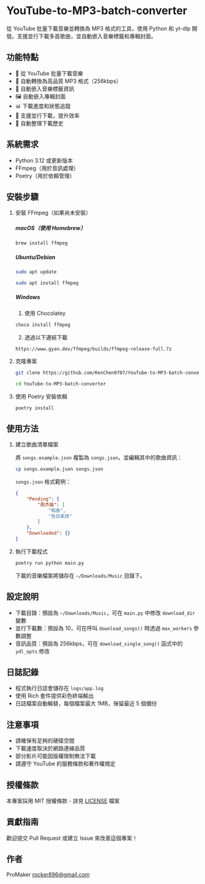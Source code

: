 # YouTube-to-MP3-batch-converter

從 YouTube 批量下載音樂並轉換為 MP3 格式的工具，使用 Python 和 yt-dlp 開發。支援並行下載多首歌曲，並自動嵌入音樂標籤和專輯封面。

## 功能特點

- 🎵 從 YouTube 批量下載音樂
- 🔄 自動轉換為高品質 MP3 格式（256kbps）
- 📝 自動嵌入音樂標籤資訊
- 🖼️ 自動嵌入專輯封面
- 📊 下載進度和狀態追蹤
- 🚀 支援並行下載，提升效率
- 📁 自動整理下載歷史

## 系統需求

- Python 3.12 或更新版本
- FFmpeg（用於音訊處理）
- Poetry（用於依賴管理）

## 安裝步驟

1. 安裝 FFmpeg（如果尚未安裝）

   ##### macOS（使用 Homebrew）

   ```bash
   brew install ffmpeg
   ```

   ##### Ubuntu/Debian

   ```bash
   sudo apt update
   ```

   ```bash
   sudo apt install ffmpeg
   ```

   ##### Windows

   1. 使用 Chocolatey

   ```bash
   choco install ffmpeg
   ```

   2. 透過以下連結下載

   ```
   https://www.gyan.dev/ffmpeg/builds/ffmpeg-release-full.7z
   ```

2. 克隆專案

   ```bash
   git clone https://github.com/KenChen0707/YouTube-to-MP3-batch-converter.git
   ```

   ```bash
   cd YouTube-to-MP3-batch-converter
   ```

3. 使用 Poetry 安裝依賴

   ```bash
   poetry install
   ```

## 使用方法

1. 建立歌曲清單檔案

   將 `songs.example.json` 複製為 `songs.json`，並編輯其中的歌曲資訊：

   ```bash
   cp songs.example.json songs.json
   ```

   `songs.json` 格式範例：
   ```json
   {
       "Pending": {
           "周杰倫": [
               "稻香",
               "告白氣球"
           ]
       },
       "Downloaded": {}
   }
   ```

2. 執行下載程式

   ```bash
   poetry run python main.py
   ```

   下載的音樂檔案將儲存在 `~/Downloads/Music` 目錄下。

## 設定說明

- 下載目錄：預設為 `~/Downloads/Music`，可在 `main.py` 中修改 `download_dir` 變數
- 並行下載數：預設為 10，可在呼叫 `download_songs()` 時透過 `max_workers` 參數調整
- 音訊品質：預設為 256kbps，可在 `download_single_song()` 函式中的 `ydl_opts` 修改

## 日誌記錄

- 程式執行日誌會儲存在 `logs/app.log`
- 使用 Rich 套件提供彩色終端輸出
- 日誌檔案自動輪替，每個檔案最大 1MB，保留最近 5 個備份

## 注意事項

- 請確保有足夠的硬碟空間
- 下載速度取決於網路連線品質
- 部分影片可能因版權限制無法下載
- 請遵守 YouTube 的服務條款和著作權規定

## 授權條款

本專案採用 MIT 授權條款 - 詳見 [LICENSE](LICENSE) 檔案

## 貢獻指南

歡迎提交 Pull Request 或建立 Issue 來改善這個專案！

## 作者

ProMaker <rocker896@gmail.com> 